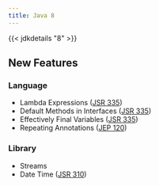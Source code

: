 ```yaml
---
title: Java 8
---
```


{{< jdkdetails "8" >}}

## New Features

### Language

* Lambda Expressions ([JSR 335](https://jcp.org/en/jsr/detail?id=335))
* Default Methods in Interfaces ([JSR 335](https://jcp.org/en/jsr/detail?id=335))
* Effectively Final Variables ([JSR 335](https://jcp.org/en/jsr/detail?id=335))
* Repeating Annotations ([JEP 120](http://openjdk.java.net/jeps/120))

### Library

* Streams
* Date Time ([JSR 310](https://jcp.org/en/jsr/detail?id=310))